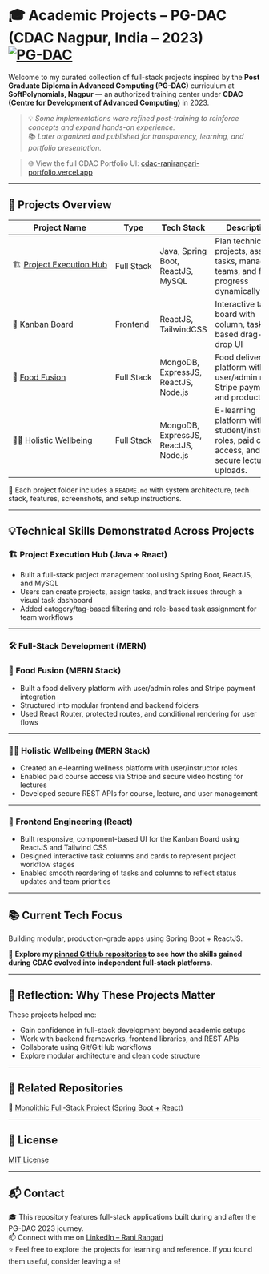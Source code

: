 # 🎓 Academic Projects – PG-DAC (CDAC Nagpur, India – 2023) [![PG-DAC](https://img.shields.io/badge/PG--DAC_(2023)-CDAC_Nagpur,_India-blue)](https://www.cdac.in/)

Welcome to my curated collection of full-stack projects inspired by the **Post Graduate Diploma in Advanced Computing (PG-DAC)** curriculum at **SoftPolynomials, Nagpur** — an authorized training center under **CDAC (Centre for Development of Advanced Computing)** in 2023.  
 
> 💡 _Some implementations were refined post-training to reinforce concepts and expand hands-on experience._   
> 📚 _Later organized and published for transparency, learning, and portfolio presentation._  

> 🌐 View the full CDAC Portfolio UI: [cdac-ranirangari-portfolio.vercel.app](https://cdac-ranirangari-portfolio.vercel.app/)

---

## 📁 Projects Overview

| Project Name                                            | Type         | Tech Stack                                  | Description |
|--------------------------------------------------------|--------------|----------------------------------------------|-------------|
| 🏗&nbsp;[Project&nbsp;Execution&nbsp;Hub](./Project-Execution-Hub) | Full Stack   | Java, Spring Boot, ReactJS, MySQL            | Plan technical projects, assign tasks, manage teams, and filter progress dynamically|
| 🧱 [Kanban Board](./kanban-board)                | Frontend     | ReactJS, TailwindCSS                         | Interactive task board with column, task-based drag-and-drop UI |
| 🍱 [Food Fusion](./Food-Fusion-mern)                  | Full Stack   | MongoDB, ExpressJS, ReactJS, Node.js         | Food delivery platform with user/admin roles, Stripe payments, and product flow |
| 💆‍♀️ [Holistic Wellbeing](./Holistic-WellBeing-mern) | Full Stack   | MongoDB, ExpressJS, ReactJS, Node.js | E-learning platform with student/instructor roles, paid course access, and secure lecture uploads. |

📁 Each project folder includes a `README.md` with system architecture, tech stack, features, screenshots, and setup instructions.

---

## 💡Technical Skills Demonstrated Across Projects

### 🏗 Project Execution Hub (Java + React)

- Built a full-stack project management tool using Spring Boot, ReactJS, and MySQL
- Users can create projects, assign tasks, and track issues through a visual task dashboard
- Added category/tag-based filtering and role-based task assignment for team workflows

---
  
### 🛠️ Full-Stack Development (MERN)

### 🍱 Food Fusion (MERN Stack)  

- Built a food delivery platform with user/admin roles and Stripe payment integration
- Structured into modular frontend and backend folders
- Used React Router, protected routes, and conditional rendering for user flows

---

### 💆‍♀️ Holistic Wellbeing (MERN Stack)  

- Created an e-learning wellness platform with user/instructor roles
- Enabled paid course access via Stripe and secure video hosting for lectures
- Developed secure REST APIs for course, lecture, and user management

---

### 🎨 Frontend Engineering (React)

- Built responsive, component-based UI for the Kanban Board using ReactJS and Tailwind CSS
- Designed interactive task columns and cards to represent project workflow stages
- Enabled smooth reordering of tasks and columns to reflect status updates and team priorities

---

## 📚 Current Tech Focus  

Building modular, production-grade apps using Spring Boot + ReactJS.   

📌 **Explore my [pinned GitHub repositories](https://github.com/rangari-rani) to see how the skills gained during CDAC evolved into independent full-stack platforms.** 

---

## 🧠 Reflection: Why These Projects Matter

These projects helped me:

- Gain confidence in full-stack development beyond academic setups  
- Work with backend frameworks, frontend libraries, and REST APIs  
- Collaborate using Git/GitHub workflows  
- Explore modular architecture and clean code structure

---

## 🔗 Related Repositories  

🧩 [Monolithic Full-Stack Project (Spring Boot + React)](https://github.com/rangari-rani/wellness_cart)

---

## 📜 License

[MIT License](LICENSE)

---

## 📬 Contact

🎓 This repository features full-stack applications built during and after the PG-DAC 2023 journey.  
📫 Connect with me on [LinkedIn – Rani Rangari](https://www.linkedin.com/in/rani-rangari/)  
⭐ Feel free to explore the projects for learning and reference. If you found them useful, consider leaving a ⭐!

